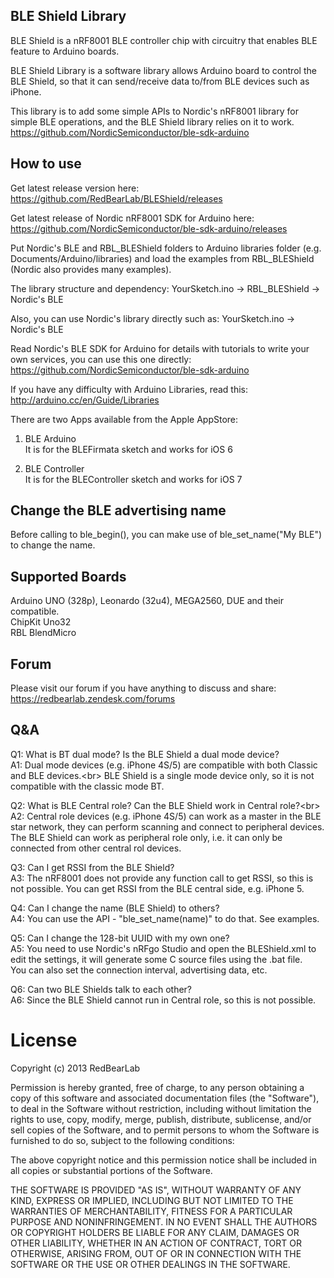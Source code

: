 BLE Shield Library
------------------

BLE Shield is a nRF8001 BLE controller chip with circuitry that enables BLE feature to Arduino boards.

BLE Shield Library is a software library allows Arduino board to control the BLE Shield, so that it can send/receive data to/from BLE devices such as iPhone.

This library is to add some simple APIs to Nordic's nRF8001 library for simple BLE operations, and the BLE Shield library relies on it to work.<br/>
https://github.com/NordicSemiconductor/ble-sdk-arduino


How to use
----------

Get latest release version here:<br/>
https://github.com/RedBearLab/BLEShield/releases

Get latest release of Nordic nRF8001 SDK for Arduino here:<br/>
https://github.com/NordicSemiconductor/ble-sdk-arduino/releases

Put Nordic's BLE and RBL_BLEShield folders to Arduino libraries folder (e.g. Documents/Arduino/libraries) and load the examples from RBL_BLEShield (Nordic also provides many examples).

The library structure and dependency:
YourSketch.ino -> RBL_BLEShield -> Nordic's BLE

Also, you can use Nordic's library directly such as:
YourSketch.ino -> Nordic's BLE

Read Nordic's BLE SDK for Arduino for details with tutorials to write your own services, you can use this one directly:<br/>
https://github.com/NordicSemiconductor/ble-sdk-arduino

If you have any difficulty with Arduino Libraries, read this:
http://arduino.cc/en/Guide/Libraries

There are two Apps available from the Apple AppStore:<br/>

1. BLE Arduino<br>
It is for the BLEFirmata sketch and works for iOS 6

2. BLE Controller<br>
It is for the BLEController sketch and works for iOS 7


Change the BLE advertising name
-------------------------------

Before calling to ble_begin(), you can make use of ble_set_name("My BLE") to change the name.


Supported Boards
----------------

Arduino UNO (328p), Leonardo (32u4), MEGA2560, DUE and their compatible.<br/>
ChipKit Uno32<br/>
RBL BlendMicro

Forum
-----

Please visit our forum if you have anything to discuss and share:<br/>
https://redbearlab.zendesk.com/forums


Q&A
---

Q1: What is BT dual mode? Is the BLE Shield a dual mode device?<br/>
A1: Dual mode devices (e.g. iPhone 4S/5) are compatible with both Classic and BLE devices.<br\>
    BLE Shield is a single mode device only, so it is not compatible with the classic mode BT.

Q2: What is BLE Central role? Can the BLE Shield work in Central role?<br\>
A2: Central role devices (e.g. iPhone 4S/5) can work as a master in the BLE star network, they can perform scanning and connect to peripheral devices.
    The BLE Shield can work as peripheral role only, i.e. it can only be connected from other central rol devices.

Q3: Can I get RSSI from the BLE Shield?<br/>
A3: The nRF8001 does not provide any function call to get RSSI, so this is not possible. You can get RSSI from the BLE central side, e.g. iPhone 5.

Q4: Can I change the name (BLE Shield) to others?<br/>
A4: You can use the API - "ble_set_name(name)" to do that. See examples.

Q5: Can I change the 128-bit UUID with my own one?<br/>
A5: You need to use Nordic's nRFgo Studio and open the BLEShield.xml to edit the settings, it will generate some C source files using the .bat file.<br/>
You can also set the connection interval, advertising data, etc.

Q6: Can two BLE Shields talk to each other?<br/>
A6: Since the BLE Shield cannot run in Central role, so this is not possible.


License
=======

Copyright (c) 2013 RedBearLab

Permission is hereby granted, free of charge, to any person obtaining a copy
of this software and associated documentation files (the "Software"), to deal 
in the Software without restriction, including without limitation the rights 
to use, copy, modify, merge, publish, distribute, sublicense, and/or sell
copies of the Software, and to permit persons to whom the Software is
furnished to do so, subject to the following conditions:

The above copyright notice and this permission notice shall be included in all
copies or substantial portions of the Software.

THE SOFTWARE IS PROVIDED "AS IS", WITHOUT WARRANTY OF ANY KIND, EXPRESS OR
IMPLIED, INCLUDING BUT NOT LIMITED TO THE WARRANTIES OF MERCHANTABILITY,
FITNESS FOR A PARTICULAR PURPOSE AND NONINFRINGEMENT. IN NO EVENT SHALL THE
AUTHORS OR COPYRIGHT HOLDERS BE LIABLE FOR ANY CLAIM, DAMAGES OR OTHER 
LIABILITY, WHETHER IN AN ACTION OF CONTRACT, TORT OR OTHERWISE, ARISING FROM,
OUT OF OR IN CONNECTION WITH THE SOFTWARE OR THE USE OR OTHER DEALINGS IN THE
SOFTWARE.
